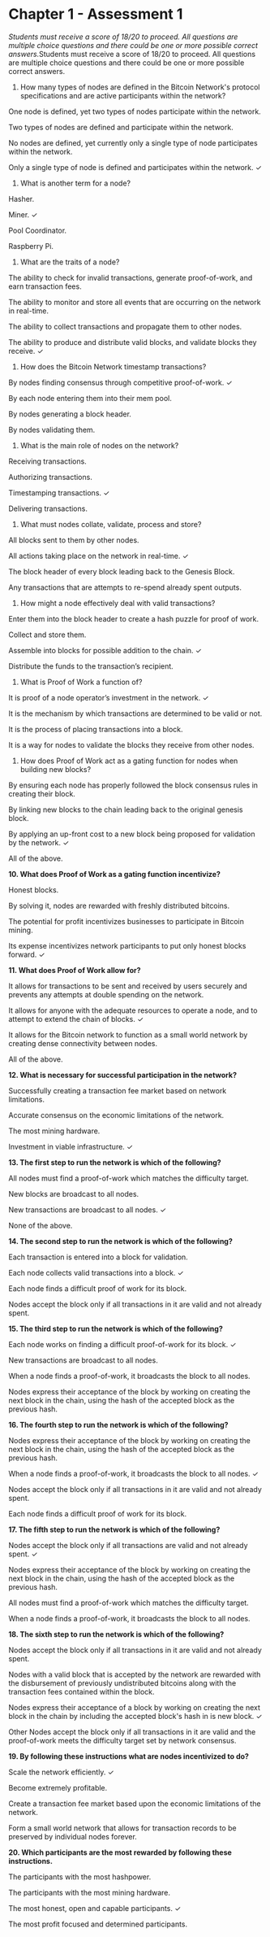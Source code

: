 # Chapter 1 - Assessment 1

_Students must receive a score of 18/20 to proceed. All questions are multiple choice questions and there could be one or more possible correct answers._&#x53;tudents must receive a score of 18/20 to proceed. All questions are multiple choice questions and there could be one or more possible correct answers.

1. How many types of nodes are defined in the Bitcoin Network's protocol specifications and are active participants within the network?

One node is defined, yet two types of nodes participate within the network.&#x20;

Two types of nodes are defined and participate within the network.&#x20;

No nodes are defined, yet currently only a single type of node participates within the network.&#x20;

Only a single type of node is defined and participates within the network.  ✓

1. What is another term for a node?

Hasher.&#x20;

Miner.  ✓

Pool Coordinator.&#x20;

Raspberry Pi.&#x20;

1. What are the traits of a node?

The ability to check for invalid transactions, generate proof-of-work, and earn transaction fees.&#x20;

The ability to monitor and store all events that are occurring on the network in real-time.&#x20;

The ability to collect transactions and propagate them to other nodes.&#x20;

The ability to produce and distribute valid blocks, and validate blocks they receive.  ✓

1. How does the Bitcoin Network timestamp transactions?

By nodes finding consensus through competitive proof-of-work.  ✓

By each node entering them into their mem pool.&#x20;

By nodes generating a block header.&#x20;

By nodes validating them.&#x20;

1. What is the main role of nodes on the network?

Receiving transactions.&#x20;

Authorizing transactions.&#x20;

Timestamping transactions.  ✓

Delivering transactions.&#x20;

1. What must nodes collate, validate, process and store?

All blocks sent to them by other nodes.&#x20;

All actions taking place on the network in real-time.  ✓

The block header of every block leading back to the Genesis Block.&#x20;

Any transactions that are attempts to re-spend already spent outputs.&#x20;

1. How might a node effectively deal with valid transactions?

Enter them into the block header to create a hash puzzle for proof of work.&#x20;

Collect and store them.&#x20;

Assemble into blocks for possible addition to the chain.  ✓

Distribute the funds to the transaction’s recipient.&#x20;

1. What is Proof of Work a function of?

It is proof of a node operator’s investment in the network.  ✓

It is the mechanism by which transactions are determined to be valid or not.&#x20;

It is the process of placing transactions into a block.&#x20;

It is a way for nodes to validate the blocks they receive from other nodes.&#x20;

1. How does Proof of Work act as a gating function for nodes when building new blocks?

By ensuring each node has properly followed the block consensus rules in creating their block.&#x20;

By linking new blocks to the chain leading back to the original genesis block.&#x20;

By applying an up-front cost to a new block being proposed for validation by the network.  ✓

All of the above.&#x20;

**10. What does Proof of Work as a gating function incentivize?**

Honest blocks.&#x20;

By solving it, nodes are rewarded with freshly distributed bitcoins.&#x20;

The potential for profit incentivizes businesses to participate in Bitcoin mining.&#x20;

Its expense incentivizes network participants to put only honest blocks forward.  ✓

**11. What does Proof of Work allow for?**

It allows for transactions to be sent and received by users securely and prevents any attempts at double spending on the network.&#x20;

It allows for anyone with the adequate resources to operate a node, and to attempt to extend the chain of blocks.   ✓

It allows for the Bitcoin network to function as a small world network by creating dense connectivity between nodes.&#x20;

All of the above.&#x20;

**12. What is necessary for successful participation in the network?**

Successfully creating a transaction fee market based on network limitations.&#x20;

Accurate consensus on the economic limitations of the network.&#x20;

The most mining hardware.&#x20;

&#x20;Investment in viable infrastructure.  ✓

**13. The first step to run the network is which of the following?**

All nodes must find a proof-of-work which matches the difficulty target.&#x20;

New blocks are broadcast to all nodes.&#x20;

New transactions are broadcast to all nodes.  ✓

None of the above.&#x20;

**14. The second step to run the network is which of the following?**

Each transaction is entered into a block for validation.&#x20;

Each node collects valid transactions into a block.  ✓

Each node finds a difficult proof of work for its block.&#x20;

Nodes accept the block only if all transactions in it are valid and not already spent.&#x20;

**15. The third step to run the network is which of the following?**

Each node works on finding a difficult proof-of-work for its block.  ✓

New transactions are broadcast to all nodes.&#x20;

When a node finds a proof-of-work, it broadcasts the block to all nodes.&#x20;

Nodes express their acceptance of the block by working on creating the next block in the chain, using the hash of the accepted block as the previous hash.&#x20;

**16. The fourth step to run the network is which of the following?**

Nodes express their acceptance of the block by working on creating the next block in the chain, using the hash of the accepted block as the previous hash.&#x20;

When a node finds a proof-of-work, it broadcasts the block to all nodes.  ✓

Nodes accept the block only if all transactions in it are valid and not already spent.&#x20;

Each node finds a difficult proof of work for its block.&#x20;

**17. The fifth step to run the network is which of the following?**

Nodes accept the block only if all transactions are valid and not already spent.  ✓

Nodes express their acceptance of the block by working on creating the next block in the chain, using the hash of the accepted block as the previous hash.&#x20;

All nodes must find a proof-of-work which matches the difficulty target.&#x20;

When a node finds a proof-of-work, it broadcasts the block to all nodes.&#x20;

**18. The sixth step to run the network is which of the following?**

Nodes accept the block only if all transactions in it are valid and not already spent.&#x20;

Nodes with a valid block that is accepted by the network are rewarded with the disbursement of previously undistributed bitcoins along with the transaction fees contained within the block.&#x20;

Nodes express their acceptance of a block by working on creating the next block in the chain by including the accepted block's hash in is new block.  ✓

Other Nodes accept the block only if all transactions in it are valid and the proof-of-work meets the difficulty target set by network consensus.&#x20;

**19. By following these instructions what are nodes incentivized to do?**

Scale the network efficiently.  ✓

Become extremely profitable.&#x20;

Create a transaction fee market based upon the economic limitations of the network.&#x20;

Form a small world network that allows for transaction records to be preserved by individual nodes forever.&#x20;

**20. Which participants are the most rewarded by following these instructions.**

The participants with the most hashpower.&#x20;

The participants with the most mining hardware.&#x20;

The most honest, open and capable participants.  ✓

The most profit focused and determined participants.&#x20;
